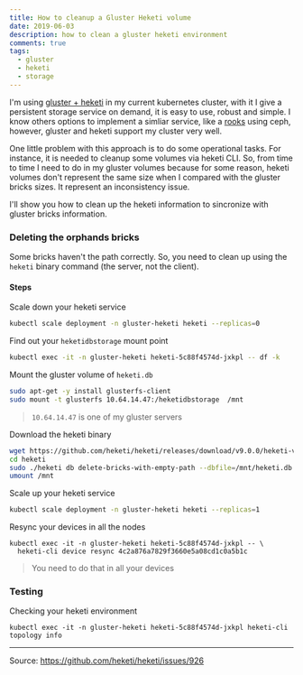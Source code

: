 ```yaml
---
title: How to cleanup a Gluster Heketi volume
date: 2019-06-03
description: how to clean a gluster heketi environment
comments: true
tags:
  - gluster
  - heketi
  - storage
---
```


I'm using [gluster + heketi](https://github.com/gluster/gluster-kubernetes) in my current kubernetes cluster, with it I give a persistent storage service on demand, it is easy to use, robust and simple. I know others options to implement a simliar service, like a [rooks](https://rook.io) using ceph, however, gluster and heketi support my cluster very well.

One little problem with this approach is to do some operational tasks. For instance, it is needed to cleanup some volumes via heketi CLI. So, from time to time I need to do in my gluster volumes because for some reason, heketi volumes don't represent the same size when I compared with the gluster bricks sizes. It represent an inconsistency issue.

I'll show you how to clean up the heketi information to sincronize with gluster bricks information.


### Deleting the orphands bricks

Some bricks haven't the path correctly. So, you need to clean up using the `heketi` binary command (the server, not the client).

#### Steps

Scale down your heketi service

```bash
kubectl scale deployment -n gluster-heketi heketi --replicas=0
```

Find out your `heketidbstorage` mount point 

```bash
kubectl exec -it -n gluster-heketi heketi-5c88f4574d-jxkpl -- df -k
``` 

Mount the gluster volume of `heketi.db`

```sh
sudo apt-get -y install glusterfs-client
sudo mount -t glusterfs 10.64.14.47:/heketidbstorage  /mnt
``` 
> `10.64.14.47` is one of my gluster servers

Download the heketi binary

```sh
wget https://github.com/heketi/heketi/releases/download/v9.0.0/heketi-v9.0.0.linux.amd64.tar.gz
cd heketi
sudo ./heketi db delete-bricks-with-empty-path --dbfile=/mnt/heketi.db --all
umount /mnt
```

Scale up your heketi service

```sh
kubectl scale deployment -n gluster-heketi heketi --replicas=1
```

Resync your devices in all the nodes
```shell
kubectl exec -it -n gluster-heketi heketi-5c88f4574d-jxkpl -- \ 
  heketi-cli device resync 4c2a876a7829f3660e5a08cd1c0a5b1c
```
> You need to do that in all your devices


### Testing

Checking your heketi environment

```shell
kubectl exec -it -n gluster-heketi heketi-5c88f4574d-jxkpl heketi-cli topology info
``` 

---
Source: https://github.com/heketi/heketi/issues/926

